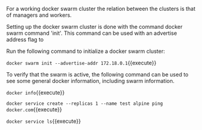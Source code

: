 For a working docker swarm cluster the relation between the clusters is that of managers and workers.

Setting up the docker swarm cluster is done with the command docker swarm command 'init'. This command can be used with an advertise address flag to

Run the following command to initialize a docker swarm cluster:

`docker swarm init --advertise-addr 172.18.0.1`{{execute}}

To verify that the swarm is active, the following command can be used to see some general docker information, including swarm information.

`docker info`{{execute}}

`docker service create --replicas 1 --name test alpine ping docker.com`{{execute}}

`docker service ls`{{execute}}
